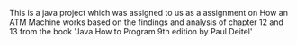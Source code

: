 This is a java project which was assigned to us as a assignment on How an ATM Machine works based on the findings and analysis of chapter 12 and 13 from the book 'Java How to Program 9th edition by Paul Deitel'
